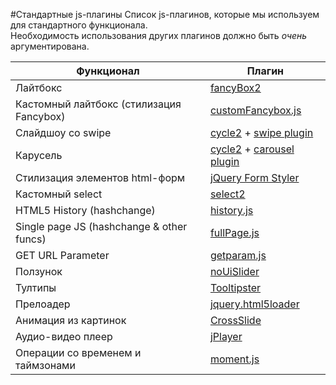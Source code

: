 #Стандартные js-плагины
Список js-плагинов, которые мы используем для стандартного функционала.  
Необходимость использования других плагинов должно быть _очень_ аргументирована.

Функционал | Плагин
--- | ---
Лайтбокс | [fancyBox2](https://github.com/fancyapps/fancyBox)
Кастомный лайтбокс (стилизация Fancybox) | [customFancybox.js](https://gist.github.com/delka/34085666749ed480b27a)
Слайдшоу со swipe | [cycle2](https://github.com/malsup/cycle2) + [swipe plugin](http://jquery.malsup.com/cycle2/download/)
Карусель | [cycle2](https://github.com/malsup/cycle2) + [carousel plugin](http://jquery.malsup.com/cycle2/download/)
Стилизация элементов html-форм | [jQuery Form Styler](https://github.com/Dimox/jQueryFormStyler)
Кастомный select | [select2](https://github.com/ivaynberg/select2)
HTML5 History (hashchange) | [history.js](https://github.com/browserstate/history.js/blob/master/scripts/bundled/html4%2Bhtml5/jquery.history.js)
Single page JS (hashchange & other funcs) | [fullPage.js](https://github.com/alvarotrigo/fullPage.js)
GET URL Parameter | [getparam.js](https://gist.github.com/varemenos/2531765)
Ползунок  | [noUiSlider](http://refreshless.com/nouislider/)
Тултипы   | [Tooltipster](http://iamceege.github.io/tooltipster/)
Прелоадер | [jquery.html5loader](https://github.com/GianlucaGuarini/jquery.html5loader)
Анимация из картинок | [CrossSlide](https://github.com/tobia/CrossSlide)
Аудио-видео плеер | [jPlayer](http://www.jplayer.org/)
Операции со временем и таймзонами | [moment.js](http://momentjs.com/)